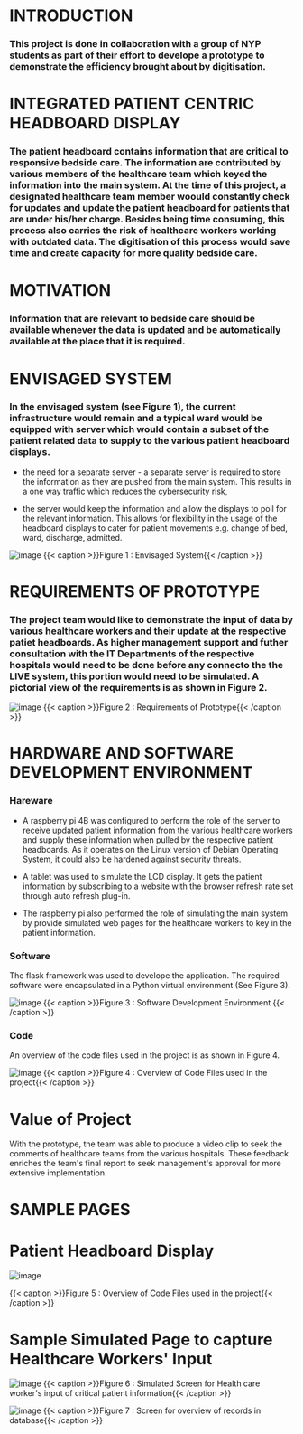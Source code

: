 # INTRODUCTION

### This project is done in collaboration with a group of NYP students as part of their effort to develope a prototype to demonstrate the efficiency brought about by digitisation.

# INTEGRATED PATIENT CENTRIC HEADBOARD DISPLAY

### The patient headboard contains information that are critical to responsive bedside care.  The information are contributed by various members of the healthcare team which keyed the information into the main system.  At the time of this project, a designated healthcare team member woould constantly check for updates and update the patient headboard for patients that are under his/her charge.  Besides being time consuming, this process also carries the risk of healthcare workers working with outdated data.  The digitisation of this process would save time and create capacity for more quality bedside care.

# MOTIVATION

### Information that are relevant to bedside care should be available whenever the data is updated and be automatically available at the place that it is required.

# ENVISAGED SYSTEM

### In the envisaged system (see Figure 1), the current infrastructure would remain and a typical ward would be equipped with server which would contain a subset of the patient related data to supply to the various patient headboard displays.

- the need for a separate server - a separate server is required to store the information as they are pushed from the main system.  This results in a one way traffic which reduces the cybersecurity risk,

- the server would keep the information and allow the displays to poll for the relevant information. This allows for flexibility in the usage of the headboard displays to cater for patient movements e.g. change of bed, ward, discharge, admitted. 

![image](https://user-images.githubusercontent.com/4100494/118666290-a2d37580-b825-11eb-836b-5feb54da50b5.png)
{{< caption >}}Figure 1 : Envisaged System{{< /caption >}}

#  REQUIREMENTS OF PROTOTYPE

### The project team would like to demonstrate the input of data by various healthcare workers and their update at the respective patiet headboards.  As higher management support and futher consultation with the IT Departments of the respective hospitals would need to be done before any connecto the the LIVE system, this portion would need to be simulated.  A pictorial view of the requirements is as shown in Figure 2. 

![image](https://user-images.githubusercontent.com/4100494/118668519-89332d80-b827-11eb-861d-b51f7c4f315d.png)
{{< caption >}}Figure 2 : Requirements of Prototype{{< /caption >}}

# HARDWARE AND SOFTWARE DEVELOPMENT ENVIRONMENT

### Hareware

- A raspberry pi 4B was configured to perform the role of the server to receive updated patient information from the various healthcare workers and supply these information when pulled by the respective patient headboards.  As it operates on the Linux version of Debian Operating System, it could also be hardened against security threats.

- A tablet was used to simulate the LCD display.  It gets the patient information by subscribing to a website with the browser refresh rate set through auto refresh plug-in.

- The raspberry pi also performed the role of simulating the main system by provide simulated web pages for the healthcare workers to key in the patient information. 

### Software

The flask framework was used to develope the application.  The required software were encapsulated in a Python virtual environment (See Figure 3). 

![image](https://user-images.githubusercontent.com/4100494/118671405-052e7500-b82a-11eb-99ae-4b1c584690a6.png)
{{< caption >}}Figure 3 : Software Development Environment {{< /caption >}}

### Code
An overview of the code files used in the project is as shown in Figure 4.

![image](https://user-images.githubusercontent.com/4100494/118674818-acaca700-b82c-11eb-81f2-cd7c56118234.png)
{{< caption >}}Figure 4 : Overview of Code Files used in the project{{< /caption >}}

# Value of Project
With the prototype, the team was able to produce a video clip to seek the comments of healthcare teams from the various hospitals.  These feedback enriches the team's final report to seek management's approval for more extensive implementation.

# SAMPLE PAGES
# Patient Headboard Display

![image](https://user-images.githubusercontent.com/4100494/118689116-4417f700-b839-11eb-8593-82ab0dabd511.png)

{{< caption >}}Figure 5 : Overview of Code Files used in the project{{< /caption >}}


# Sample Simulated Page to capture Healthcare Workers' Input 

![image](https://user-images.githubusercontent.com/4100494/118688901-0e730e00-b839-11eb-884a-7c47e24692f5.png)
{{< caption >}}Figure 6 : Simulated Screen for Health care worker's input of critical patient information{{< /caption >}}

![image](https://user-images.githubusercontent.com/4100494/118689387-84777500-b839-11eb-9e1b-9c656c64e265.png)
{{< caption >}}Figure 7 : Screen for overview of records in database{{< /caption >}}

